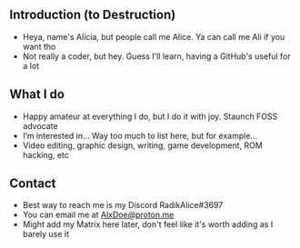 Introduction (to Destruction)
---
- Heya, name's Alicia, but people call me Alice. Ya can call me Ali if you want tho
- Not really a coder, but hey. Guess I'll learn, having a GitHub's useful for a lot

What I do
---
- Happy amateur at everything I do, but I do it with joy. Staunch FOSS advocate
- I’m interested in... Way too much to list here, but for example...
- Video editing, graphic design, writing, game development, ROM hacking, etc

Contact
---
- Best way to reach me is my Discord RadikAlice#3697
- You can email me at AlxDoe@proton.me
- Might add my Matrix here later, don't feel like it's worth adding as I barely use it

<!---
ItsAlxDoe/ItsAlxDoe is a ✨ special ✨ repository because its `README.md` (this file) appears on your GitHub profile.
You can click the Preview link to take a look at your changes.
--->
